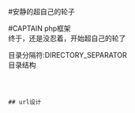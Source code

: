 #安静的超自己的轮子

#CAPTAIN 
php框架  
终于，还是没忍着，开始超自己的轮了  

目录分隔符:DIRECTORY_SEPARATOR  
目录结构
```



## url设计
